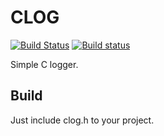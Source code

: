 CLOG
====
[![Build Status](https://travis-ci.org/funlibs/clog.svg?branch=master)](https://travis-ci.org/funlibs/clog)
[![Build status](https://ci.appveyor.com/api/projects/status/3ihoq3qxu2hksh4g/branch/master?svg=true)](https://ci.appveyor.com/project/ssbx/clog/branch/master)

Simple C logger.

Build
-----
Just include clog.h to your project.
